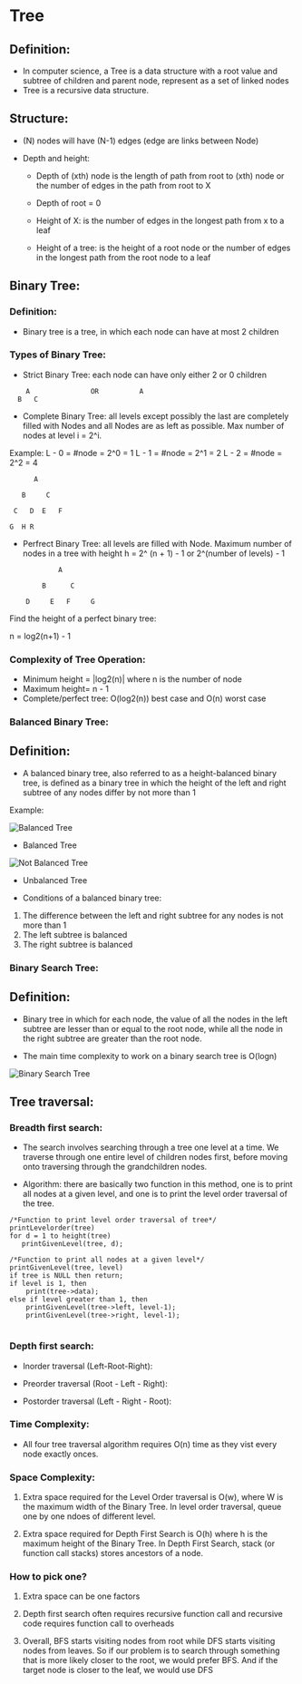 # Tree

## Definition:

- In computer science, a Tree is a data structure with a root value and subtree of children and parent node, represent as a set of linked nodes
- Tree is a recursive data structure.

## Structure: 
- (N) nodes will have (N-1) edges (edge are links between Node)

- Depth and height: 
    + Depth of (xth) node is the length of path from root to (xth) node or the number of edges in the path from root to X
    + Depth of root = 0

    + Height of X: is the number of edges in the longest path from x to a leaf
    + Height of a tree: is the height of a root node or the number of edges in the longest path from the root node to a leaf


## Binary Tree: 

### Definition: 
- Binary tree is a tree, in which each node can have at most 2 children

### Types of Binary Tree:
- Strict Binary Tree: each node can have only either 2 or 0 children 

```
    A               OR          A           
  B   C   
```

- Complete Binary Tree: all levels except possibly the last are completely filled with Nodes and all Nodes are as left as possible. Max number of nodes at level i = 2^i. 

Example: L - 0 = #node = 2^0 = 1
         L - 1 = #node = 2^1 = 2
         L - 2 = #node = 2^2 = 4

```
      A

   B     C

 C   D  E   F

G  H R
```

- Perfrect Binary Tree: all levels are filled with Node. Maximum number of nodes in a tree with height h = 2^ (n + 1) - 1 or 2^(number of levels) - 1

```
            A
        
        B      C
    
    D     E   F     G 
```

Find the height of a perfect binary tree: 

n = log2(n+1) - 1


### Complexity of Tree Operation:
- Minimum height = |log2(n)| where n is the number of node
- Maximum height= n - 1
- Complete/perfect tree: O(log2(n)) best case and O(n) worst case



### Balanced Binary Tree:

## Definition: 

- A balanced binary tree, also referred to as a height-balanced binary tree, is defined as a binary tree in which the height of the left and right subtree of any nodes differ by not more than 1


Example: 

![Balanced Tree](/balanced_tree.png)

+ Balanced Tree

![Not Balanced Tree](/unbalanced-binary-tree.png)





+ Unbalanced Tree






- Conditions of a balanced binary tree: 

1. The difference between the left and right subtree for any nodes is not more than 1
2. The left subtree is balanced
3. The right subtree is balanced 



### Binary Search Tree: 

## Definition: 
-   Binary tree in which for each node, the value of all the nodes in the left subtree are lesser than or equal to the root node, while all the node in the right subtree are greater than the root node. 

-   The main time complexity to work on a binary search tree is O(logn)

![Binary Search Tree](/Binary_Search_Tree.png)



## Tree traversal: 

### Breadth first search: 

- The search involves searching through a tree one level at a time. We traverse through one entire level of children nodes first, before moving onto traversing through the grandchildren nodes.

- Algorithm: there are basically two function in this method, one is to print all nodes at a given level, and one is to print the level order traversal of the tree. 

```
/*Function to print level order traversal of tree*/
printLevelorder(tree)
for d = 1 to height(tree)
   printGivenLevel(tree, d);

/*Function to print all nodes at a given level*/
printGivenLevel(tree, level)
if tree is NULL then return;
if level is 1, then
    print(tree->data);
else if level greater than 1, then
    printGivenLevel(tree->left, level-1);
    printGivenLevel(tree->right, level-1);


```

### Depth first search: 

+ Inorder traversal (Left-Root-Right):

+ Preorder traversal (Root - Left - Right):

+ Postorder traversal (Left - Right - Root):



### Time Complexity: 

- All four tree traversal algorithm requires O(n) time as they vist every node exactly onces. 


### Space Complexity: 

1.  Extra space required for the Level Order traversal is O(w), where W is the maximum width of the Binary Tree. In level order traversal, queue one by one ndoes of different level.

2.  Extra space required for Depth First Search is O(h) where h is the maximum height of the Binary Tree. In Depth First Search, stack (or function call stacks) stores ancestors of a node.  


### How to pick one? 

1. Extra space can be one factors

2. Depth first search often requires recursive function call and recursive code requires function call to overheads

3. Overall, BFS starts visiting nodes from root while DFS starts visiting nodes from leaves. So if our problem is to search through something that is more likely closer to the root, we would prefer BFS.
And if the target node is closer to the leaf, we would use DFS
